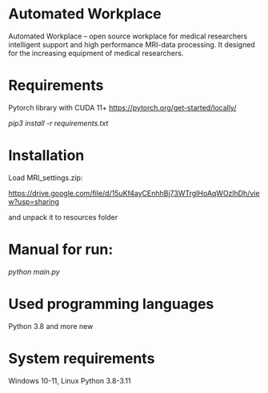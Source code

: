 # Automated Workplace
Automated Workplace – open source workplace for medical researchers intelligent support and high performance MRI-data processing. It designed for the increasing equipment of medical researchers.

# Requirements
Pytorch library with CUDA 11+ https://pytorch.org/get-started/locally/

_pip3 install -r requirements.txt_

# Installation
Load MRI_settings.zip:

https://drive.google.com/file/d/15uKf4ayCEnhhBj73WTrgIHoAqWOzlhDh/view?usp=sharing

and unpack it to resources folder

# Manual for run: 
_python main.py_

# Used programming languages
Python 3.8 and more new

# System requirements
Windows 10-11, Linux
Python 3.8-3.11
